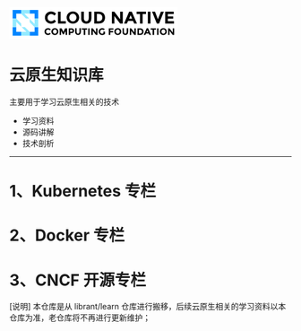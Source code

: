 ![easycncf](cncf.png)

# 云原生知识库

主要用于学习云原生相关的技术

- 学习资料
- 源码讲解
- 技术剖析

---
# 1、Kubernetes 专栏

# 2、Docker 专栏

# 3、CNCF 开源专栏

[说明] 本仓库是从 librant/learn 仓库进行搬移，后续云原生相关的学习资料以本仓库为准，老仓库将不再进行更新维护；

